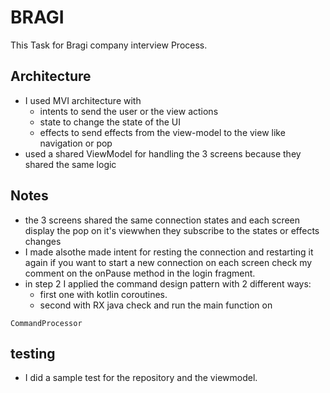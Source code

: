 # BRAGI
This Task for Bragi company interview Process.

## Architecture
- I used MVI architecture with
	- intents to send the user or the view actions
	- state to change the state of the UI
	- effects to send effects from the view-model to the view like navigation or pop
- used a shared ViewModel for handling the 3 screens because they shared the same logic

## Notes
- the 3 screens shared the same connection states and each screen display the pop on it's viewwhen they subscribe to the states or effects changes
- I made alsothe  made intent for resting the connection and restarting it again if you want to start a new connection on each screen check  my comment on the onPause method in the login fragment.
- in step 2 I applied the command design pattern with 2 different ways:
	- first one with kotlin coroutines.
	- second with RX java check and run the main function on 
```
CommandProcessor
```

## testing
- I did a sample test for the repository and the viewmodel.

